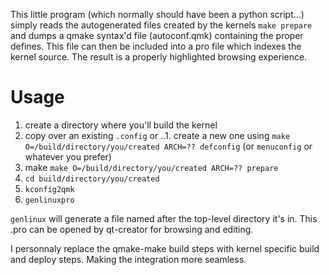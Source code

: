 This little program (which normally should have been a python script...) simply reads the autogenerated files created by the kernels `make prepare` and dumps a qmake syntax'd file (autoconf.qmk) containing the proper defines. This file can then be included into a pro file which indexes the kernel source. The result is a properly highlighted browsing experience.


# Usage

1. create a directory where you'll build the kernel
1. copy over an existing `.config` or
..1. create a new one using `make O=/build/directory/you/created ARCH=?? defconfig` (or `menuconfig` or whatever you prefer)
1. make `make O=/build/directory/you/created ARCH=?? prepare`
1. `cd build/directory/you/created`
1. `kconfig2qmk`
1. `genlinuxpro`

`genlinux` will generate a file named after the top-level directory it's in. This .pro can be opened by qt-creator for browsing and editing.

I personnaly replace the qmake-make build steps with kernel specific build and deploy steps. Making the integration more seamless.

